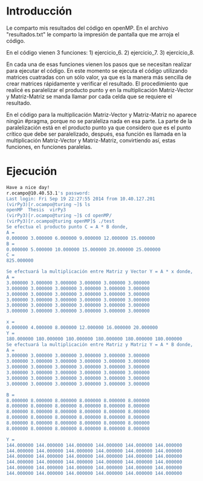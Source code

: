 # Introducción

Le comparto mis resultados del código en openMP. En el archivo "resultados.txt" le comparto la impresión de pantalla que me arroja el código.

En el código vienen 3 funciones: 
	1) ejercicio_6.
	2) ejercicio_7.
	3) ejercicio_8. 

En cada una de esas funciones vienen los pasos que se necesitan realizar para ejecutar el código. En este momento se ejecuta el código utilizando matrices cuatradas con un sólo valor, ya que es la manera más sencilla de crear matrices rápidamente y verificar el resultado. El procedimiento que realicé es paralelizar el producto punto y en la multiplicación Matriz-Vector y Matriz-Matriz se manda llamar por cada celda que se requiere el resultado. 

En el código para la multiplicación Matriz-Vector y Matriz-Matriz no aparece ningún #pragma, porque no se paraleliza nada en esa parte. La parte de la paralelización está en el producto punto ya que considero que es el punto crítico que debe ser paralelizado, después, esa función es llamada en la multiplicación Matriz-Vector y Matriz-Matriz, convirtiendo así, estas funciones, en funciones paralelas.

# Ejecución

```bash
Have a nice day!
r.ocampo@10.40.53.1's password:
Last login: Fri Sep 19 22:27:55 2014 from 10.40.127.201
(virPy3)[r.ocampo@turing ~]$ ls
openMP  Thesis  virPy3
(virPy3)[r.ocampo@turing ~]$ cd openMP/
(virPy3)[r.ocampo@turing openMP]$ ./test
Se efectua el producto punto C = A * B donde,
A =
0.000000 3.000000 6.000000 9.000000 12.000000 15.000000
B =
0.000000 5.000000 10.000000 15.000000 20.000000 25.000000
C =
825.000000

Se efectuará la multiplicación entre Matriz y Vector Y = A * x donde,
A =
3.000000 3.000000 3.000000 3.000000 3.000000 3.000000
3.000000 3.000000 3.000000 3.000000 3.000000 3.000000
3.000000 3.000000 3.000000 3.000000 3.000000 3.000000
3.000000 3.000000 3.000000 3.000000 3.000000 3.000000
3.000000 3.000000 3.000000 3.000000 3.000000 3.000000
3.000000 3.000000 3.000000 3.000000 3.000000 3.000000

x =
0.000000 4.000000 8.000000 12.000000 16.000000 20.000000
Y =
180.000000 180.000000 180.000000 180.000000 180.000000 180.000000
Se efectuará la multiplicación entre Matriz y Matriz Y = A * B donde,
A =
3.000000 3.000000 3.000000 3.000000 3.000000 3.000000
3.000000 3.000000 3.000000 3.000000 3.000000 3.000000
3.000000 3.000000 3.000000 3.000000 3.000000 3.000000
3.000000 3.000000 3.000000 3.000000 3.000000 3.000000
3.000000 3.000000 3.000000 3.000000 3.000000 3.000000
3.000000 3.000000 3.000000 3.000000 3.000000 3.000000

B =
8.000000 8.000000 8.000000 8.000000 8.000000 8.000000
8.000000 8.000000 8.000000 8.000000 8.000000 8.000000
8.000000 8.000000 8.000000 8.000000 8.000000 8.000000
8.000000 8.000000 8.000000 8.000000 8.000000 8.000000
8.000000 8.000000 8.000000 8.000000 8.000000 8.000000
8.000000 8.000000 8.000000 8.000000 8.000000 8.000000

Y =
144.000000 144.000000 144.000000 144.000000 144.000000 144.000000
144.000000 144.000000 144.000000 144.000000 144.000000 144.000000
144.000000 144.000000 144.000000 144.000000 144.000000 144.000000
144.000000 144.000000 144.000000 144.000000 144.000000 144.000000
144.000000 144.000000 144.000000 144.000000 144.000000 144.000000
144.000000 144.000000 144.000000 144.000000 144.000000 144.000000

```

